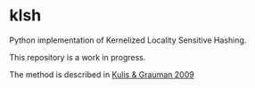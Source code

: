 klsh
====

Python implementation of Kernelized Locality Sensitive Hashing.

This repository is a work in progress.

The method is described in [Kulis & Grauman 2009](http://web.cse.ohio-state.edu/~kulis/klsh/klsh.htm)